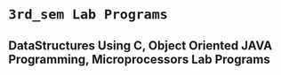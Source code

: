 # `3rd_sem Lab Programs`

## DataStructures Using C, Object Oriented JAVA Programming, Microprocessors Lab Programs
